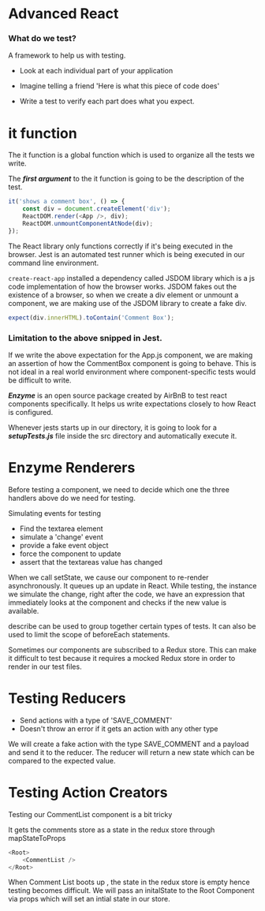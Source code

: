 # Advanced React

### What do we test?

A framework to help us with testing.

- Look at each individual part of your application
- Imagine telling a friend 'Here is what this piece
  of code does'

- Write a test to verify each part does what you expect.

# it function

The it function is a global function which is used to organize all the tests we write.

The **_first argument_** to the it function is going to be the description of the test.

```javascript
it('shows a comment box', () => {
	const div = document.createElement('div');
	ReactDOM.render(<App />, div);
	ReactDOM.unmountComponentAtNode(div);
});
```

The React library only functions
correctly if it's being executed in the browser. Jest is an
automated test runner which is being
executed in our command line environment.

`create-react-app` installed a dependency called JSDOM library which is a js code implementation of how the browser works. JSDOM
fakes out the existence of a browser, so when we create a div element or unmount a component, we are making use of the JSDOM library to create a fake div.

```javascript
expect(div.innerHTML).toContain('Comment Box');
```

### Limitation to the above snipped in Jest.

If we write the above expectation for the App.js component, we are making an assertion of how the CommentBox component is going to behave. This is not ideal in a real world environment where component-specific tests would be difficult to write.

**_Enzyme_** is an open source package created by AirBnB to test react components specifically. It helps us write expectations closely to how React is configured.

Whenever jests starts up in our directory, it is going to look for a **_setupTests.js_** file inside the src directory and automatically execute it.

# Enzyme Renderers

Before testing a component, we need to decide which one the three handlers above do we need for testing.

Simulating events for testing

- Find the textarea element
- simulate a 'change' event
- provide a fake event object
- force the component to update
- assert that the textareas value has changed

When we call setState, we cause our component to re-render asynchronously. It queues up an update in React. While testing, the instance we simulate the change, right after the code, we have an expression that immediately looks at the component and checks if the new value is available.

describe can be used to group together certain types of tests. It can also be used to limit the scope of beforeEach statements.

Sometimes our components are subscribed to a Redux store. This can make it difficult to test because it requires a mocked Redux store in order to render in our test files.

# Testing Reducers

- Send actions with a type of 'SAVE_COMMENT'
- Doesn't throw an error if it gets an action with any
  other type

We will create a fake action with the type SAVE_COMMENT and a payload and send it to the reducer. The reducer will return a new state which can be compared to the expected value.

# Testing Action Creators

Testing our CommentList component is a bit tricky

It gets the comments store as a state in the redux store through mapStateToProps

```javascript
<Root>
	<CommentList />
</Root>
```

When Comment List boots up , the state in the redux store is empty hence testing becomes difficult.
We will pass an initalState to the Root Component via props which will set an intial state in our store.
